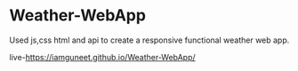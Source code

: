 # Weather-WebApp

Used js,css html and api to create a responsive functional weather web app.

live-https://iamguneet.github.io/Weather-WebApp/
